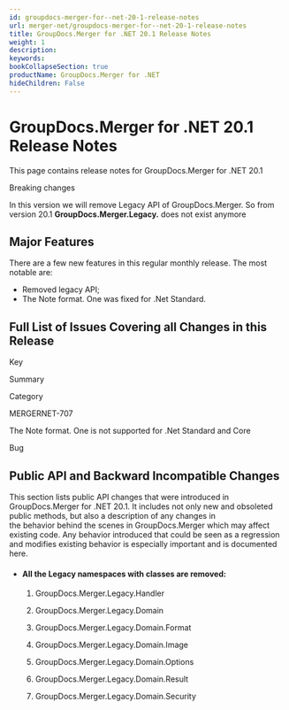 ```yaml
---
id: groupdocs-merger-for--net-20-1-release-notes
url: merger-net/groupdocs-merger-for--net-20-1-release-notes
title: GroupDocs.Merger for .NET 20.1 Release Notes
weight: 1
description: 
keywords: 
bookCollapseSection: true
productName: GroupDocs.Merger for .NET
hideChildren: False
---
```


# GroupDocs.Merger for .NET 20.1 Release Notes


This page contains release notes for GroupDocs.Merger for .NET 20.1

Breaking changes

In this version we will remove Legacy API of GroupDocs.Merger. So from version 20.1 **GroupDocs.Merger.Legacy.** does not exist anymore

## Major Features

There are a few new features in this regular monthly release. The most notable are:

*   Removed legacy API;
*   The Note format. One was fixed for .Net Standard.

## Full List of Issues Covering all Changes in this Release

Key

Summary

Category

MERGERNET-707

The Note format. One is not supported for .Net Standard and Core

Bug

## Public API and Backward Incompatible Changes

This section lists public API changes that were introduced in GroupDocs.Merger for .NET 20.1. It includes not only new and obsoleted public methods, but also a description of any changes in the behavior behind the scenes in GroupDocs.Merger which may affect existing code. Any behavior introduced that could be seen as a regression and modifies existing behavior is especially important and is documented here.

*   #### All the Legacy namespaces with classes are removed:
    
    1.  GroupDocs.Merger.Legacy.Handler
        
    2.  GroupDocs.Merger.Legacy.Domain
        
    3.  GroupDocs.Merger.Legacy.Domain.Format
        
    4.  GroupDocs.Merger.Legacy.Domain.Image
        
    5.  GroupDocs.Merger.Legacy.Domain.Options
        
    6.  GroupDocs.Merger.Legacy.Domain.Result
        
    7.  GroupDocs.Merger.Legacy.Domain.Security
        

